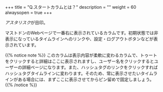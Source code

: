 +++
title = "Q.スタートカラムとは？"
description = ""
weight = 60
alwaysopen = true
+++

<i class="fa fa-asterisk">アスタリスク</i>が目印。

マストドンのWebページで一番右に表示されているカラムです。初期状態では非表示になっているタイムラインへのリンクや、設定・ログアウトボタンなどが表示されています。

{{% notice note %}}
このカラムは表示内容が柔軟に変わるカラムで、トゥートをクリックすると詳細はここに表示されますし、ユーザー名をクリックするとユーザーの詳細ページになります。また、ハッシュタグのリンクをクリックすればハッシュタグタイムラインに変わります。そのため、常に表示させたいタイムラインがある場合には、まずここに表示させてからピン留めで固定しましょう。
{{% /notice %}}
